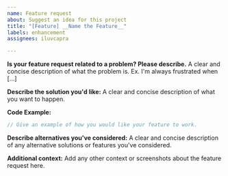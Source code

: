 ```yaml
---
name: Feature request
about: Suggest an idea for this project
title: "[Feature] __Name the Feature__"
labels: enhancement
assignees: iluvcapra

---
```


**Is your feature request related to a problem? Please describe.**
A clear and concise description of what the problem is. Ex. I'm always frustrated when [...]

**Describe the solution you'd like:**
A clear and concise description of what you want to happen.

**Code Example:**
```rust
// Give an example of how you would like your feature to work.
```

**Describe alternatives you've considered:**
A clear and concise description of any alternative solutions or features you've considered.

**Additional context:**
Add any other context or screenshots about the feature request here.
